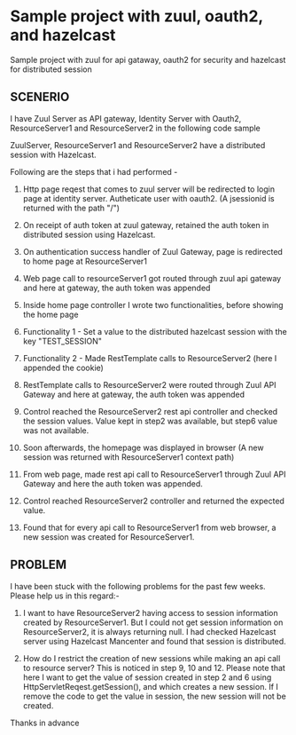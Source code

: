 # Sample project with zuul, oauth2, and hazelcast
Sample project with zuul for api gataway, oauth2 for security and hazelcast for distributed session

SCENERIO
--------------------------------------------------------------------------------------------------
I have Zuul Server as API gateway, Identity Server with Oauth2, ResourceServer1 and ResourceServer2 in the following code sample

ZuulServer, ResourceServer1 and ResourceServer2 have a distributed session with Hazelcast.

Following are the steps that i had performed - 
1. Http page reqest that comes to zuul server will be redirected to login page at identity server. Autheticate user with oauth2. (A jsessionid is returned with the path "/")

2. On receipt of auth token at zuul gateway, retained the auth token in distributed session using Hazelcast.

3. On authentication success handler of Zuul Gateway, page is redirected to home page at ResourceServer1

4. Web page call to resourceServer1 got routed through zuul api gateway and here at gateway, the auth token was appended

5. Inside home page controller I wrote two functionalities, before showing the home page

6. Functionality 1 - Set a value to the distributed hazelcast session with the key "TEST_SESSION"

7. Functionality 2 - Made RestTemplate calls to ResourceServer2 (here I appended the cookie)

8. RestTemplate calls to ResourceServer2 were routed through Zuul API Gateway and here at gateway, the auth token was appended

9. Control reached the ResourceServer2 rest api controller and checked the session values. Value kept in step2 was available, but step6 value was not available.

10. Soon afterwards, the homepage was displayed in browser (A new session was returned with ResourceServer1 context path)

11. From web page, made rest api call to ResourceServer1 through Zuul API Gateway and here the auth token was appended.

12. Control reached ResourceServer2 controller and returned the expected value.

13. Found that for every api call to ResourceServer1 from web browser, a new session was created for ResourceServer1.

PROBLEM
-------------------------------------------------------------------------------------------------------------
I have been stuck with the following problems for the past few weeks. Please help us in this regard:- 

1. I want to have ResourceServer2 having access to session information created by ResourceServer1. But I could not get session information on ResourceServer2, it is always returning null. I had checked Hazelcast server using Hazelcast Mancenter and found that session is distributed.

2. How do I restrict the creation of new sessions while making an api call to resource server? This is noticed in step 9, 10 and 12. Please note that here I want to get the value of session created in step 2 and 6 using HttpServletReqest.getSession(), and which creates a new session. If I remove the code to get the value in session,  the new session will not be created. 

Thanks in advance
